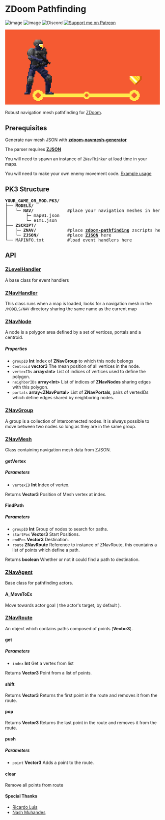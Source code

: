 # ZDoom Pathfinding

![image](https://img.shields.io/badge/status-WIP-orange) ![image](https://img.shields.io/badge/status-concept-lightgrey) ![Discord](https://img.shields.io/discord/882788591581937734?label=discord&style=flat) [![Support me on Patreon](https://img.shields.io/endpoint.svg?url=https%3A%2F%2Fshieldsio-patreon.vercel.app%2Fapi%3Fusername%3Dbeyondsunset%26type%3Dpatrons&style=flat)](https://patreon.com/beyondsunset)

![image](banner.png)

Robust navigation mesh pathfinding for [ZDoom](https://zdoom.org/index).

## Prerequisites

Generate nav mesh JSON with **[zdoom-navmesh-generator](https://github.com/disasteroftheuniverse/zdoom-navmesh-generator)**

The parser requires **[ZJSON](https://github.com/RicardoLuis0/ZJSON)**

You will need to spawn an instance of `ZNavThinker` at load time in your maps.

You will need to make your own enemy movement code. [Example usage](https://gist.github.com/disasteroftheuniverse/cf7f3012e2d8d7257663676d828112b1)

## PK3 Structure

<pre><b>YOUR_GAME_OR_MOD.PK3/</b>
├── <b>MODELS/</b>       
│   └─ <b>NAV/</b>             #place your navigation meshes in here
│       ├─ map01.json
│       └─ e1m1.json
├── <b>ZSCRIPT/</b>
│   ├─ <b>ZNAV/</b>            #place <a href="https://github.com/disasteroftheuniverse/zdoom-pathfinding"><b>zdoom-pathfinding</b></a> zscripts here
│   └─ <b>ZJSON/</b>           #place <a href="https://github.com/RicardoLuis0/ZJSON"><b>ZJSON</b></a> here
└── MAPINFO.txt         #load event handlers here</pre>

## API

### [ZLevelHandler](dist/ZSCRIPT/ZNAV/ZNavHandler.zs)

A base class for event handlers

### [ZNavHandler](dist/ZSCRIPT/ZNAV/ZNavHandler.zs)

This class runs when a map is loaded, looks for a navigation mesh in the `/MODELS/NAV` directory sharing the same name as the current map


### [ZNavNode](dist/ZSCRIPT/ZNAV/ZNavMesh.zs)

A node is a polygon area defined by a set of vertices, portals and a centroid.

##### Properties

- `groupID` **Int** Index of **ZNavGroup** to which this node belongs
- `Centroid` **vector3** The mean position of all vertices in the node.
- `vertexIDs` **array&lt;Int>** List of indices of vertices used to define the polygon.
- `neighborIDs` **array&lt;Int>** List of indices of **ZNavNodes** sharing edges with this polygon.
- `portals` **array&lt;ZNavPortal>** List of **ZNavPortals**, pairs of vertexIDs which define edges shared by neighboring nodes.


### [ZNavGroup](dist/ZSCRIPT/ZNAV/ZNavMesh.zs)

A group is a collection of interconnected nodes. It is always possible to move between two nodes so long as they are in the same group.

### [ZNavMesh](dist/ZSCRIPT/ZNAV/ZNavMesh.zs)

Class containing navigation mesh data from ZJSON.

#### getVertex

##### Parameters

-   `vertexID` **Int** Index of vertex.

Returns **Vector3** Position of Mesh vertex at index.

#### FindPath

##### Parameters

-   `groupID` **Int** Group of nodes to search for paths.
-   `startPos` **Vector3** Start Positions.
-   `endPos` **Vector3** Destination.
-   `route` **ZNavRoute** Reference to instance of ZNavRoute, this countains a list of points which define a path.

Returns **boolean** Whether or not it could find a path to destination.

### [ZNavAgent](dist/ZSCRIPT/ZNAV/ZNavAgent.zs)

Base class for pathfinding actors.

#### A_MoveToEx

Move towards actor goal ( the actor's target, by default ).

### [ZNavRoute](dist/ZSCRIPT/ZNAV/ZNavPortal.zs)

An object which contains paths composed of points (**Vector3**).

#### get

##### Parameters

-   `index` **Int** Get a vertex from list

Returns **Vector3** Point from a list of points.

#### shift

Returns **Vector3** Returns the first point in the route and removes it from the route.

#### pop

Returns **Vector3** Returns the last point in the route and removes it from the route.

#### push

##### Parameters

-   `point` **Vector3** Adds a point to the route.

#### clear

Remove all points from route

#### Special Thanks 

- [Ricardo Luis](https://github.com/RicardoLuis0)
- [Nash Muhandes](https://github.com/nashmuhandes)


